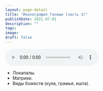 ```yaml
---
layout: page-detail
title: "Иконография Ганеши (часть 3)"
publishDate: 2021.07.01
description: ""
tags:
image:
draft: false
---
```


<audio title="2021.07.01 - Иконография Ганеши (часть 3).mp3" src="https://filer-api.advayta.org/v1.0/public/files/75497" controls=""></audio>

* Локапалы.
* Матрики.
* Виды божеств (кула, грамья, ишта).

  
